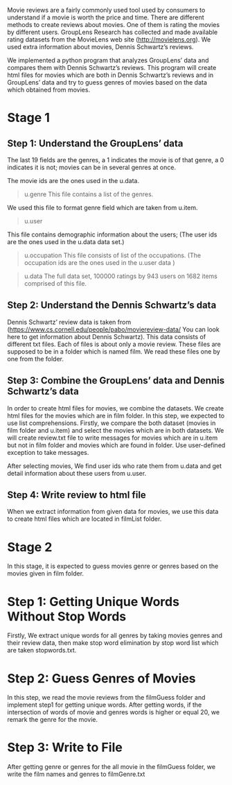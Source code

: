 Movie reviews are a fairly commonly used tool used by consumers to understand if a movie is worth the price and time. There are different methods to create reviews about movies. One of them is rating the movies by different users. GroupLens Research has collected and made available  rating datasets from the MovieLens web site (http://movielens.org). We used extra information about movies, Dennis Schwartz’s reviews.  

We implemented a python program that analyzes GroupLens’ data and compares them with Dennis Schwartz’s reviews. This program will create html files for movies which are both in Dennis Schwartz’s reviews and in GroupLens’ data and try to guess genres of movies based on the data which obtained from movies. 
# Stage 1
## Step 1: Understand the GroupLens’ data 

The last 19 fields are the genres, a 1 indicates the movie is of that genre, a 0 indicates it is not; movies can be in several genres at once.  

The movie ids are the ones used in the u.data.

> u.genre 
This file contains a list of the genres.  
 
We used this file to format genre field which are taken from u.item. 


> u.user 

 This file contains demographic information about the users; (The user ids are the ones used in the u.data data set.)
 
 > u.occupation 
This file consists of list of the occupations. (The occupation ids are the ones used in the u.user data )

> u.data 
The full data set, 100000 ratings by 943 users on 1682 items comprised of this file. 

## Step 2: Understand the Dennis Schwartz’s data 
Dennis Schwartz’ review data is taken from (https://www.cs.cornell.edu/people/pabo/moviereview-data/  You can look here to get information about Dennis Schwartz). This data consists of different txt files.
Each of files is about only a movie review. These files are supposed to be in a folder which is named film. We read these files one by one from the folder. 

## Step 3: Combine the GroupLens’ data and Dennis Schwartz’s data 

In order to create html files for movies, we combine the datasets. We create html files for the movies which are in film folder. In this step, we expected to use list comprehensions. 
Firstly, we compare the both dataset (movies in film folder and u.item) and select the movies which are in both  datasets. We will create review.txt file to write messages for movies which are in u.item but not in film folder and movies which are found in folder. Use user-defined exception to take messages. 

After selecting movies, We find user ids who rate them from u.data and get detail information about these users from u.user. 

## Step 4: Write review to html file 

When we extract information from given data for movies, we use this data to create html files which are located in filmList folder. 

# Stage 2
In this stage, it is expected to guess movies genre or genres based on the movies given in film folder.
# Step 1: Getting Unique Words Without Stop Words 
Firstly, We extract unique words for all genres by taking movies genres and their review data, then make stop word elimination by stop word list which are taken stopwords.txt. 
# Step 2: Guess Genres of Movies 
In this step, we read the movie reviews from the filmGuess folder and implement step1 for getting unique words. 
After getting words, if the intersection of words of movie and genres words is higher or equal 20, we remark the genre for the movie. 
# Step 3: Write to File 
After getting genre or genres for the all movie in the filmGuess folder, we write the film names and genres to filmGenre.txt 

